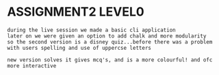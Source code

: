 # ASSIGNMENT2 LEVEL0
    during the live session we made a basic cli application
    later on we were given an option to add chalk and more modularity
    so the second version is a disney quiz...before there was a problem with users spelling and use of uppercse letters

    new version solves it gives mcq's, and is a more colourful! and ofc more interactive